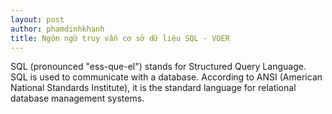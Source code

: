 ```yaml
---
layout: post
author: phamdinhkhanh
title: Ngôn ngữ truy vấn cơ sở dữ liệu SQL - VOER
---
```


SQL (pronounced "ess-que-el") stands for Structured Query Language. SQL is used to communicate with a database. 
According to ANSI (American National Standards Institute), it is the standard language for relational database management systems.